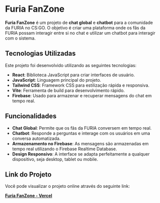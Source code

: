 # Furia FanZone

**Furia FanZone** é um projeto de **chat global** e **chatbot** para a comunidade da FURIA no CS:GO. O objetivo é criar uma plataforma onde os fãs da FURIA possam interagir entre si no chat e utilizar um chatbot para interagir com o sistema.

## Tecnologias Utilizadas

Este projeto foi desenvolvido utilizando as seguintes tecnologias:

- **React**: Biblioteca JavaScript para criar interfaces de usuário.
- **JavaScript**: Linguagem principal do projeto.
- **Tailwind CSS**: Framework CSS para estilização rápida e responsiva.
- **Vite**: Ferramenta de build para desenvolvimento rápido.
- **Firebase**: Usado para armazenar e recuperar mensagens do chat em tempo real.

## Funcionalidades

- **Chat Global**: Permite que os fãs da FURIA conversem em tempo real.
- **Chatbot**: Responde a perguntas e interage com os usuários em uma conversa automatizada.
- **Armazenamento no Firebase**: As mensagens são armazenadas em tempo real utilizando o Firebase Realtime Database.
- **Design Responsivo**: A interface se adapta perfeitamente a qualquer dispositivo, seja desktop, tablet ou mobile.

## Link do Projeto

Você pode visualizar o projeto online através do seguinte link:

[**Furia FanZone - Vercel**](https://furia-fan-zone.vercel.app/)
